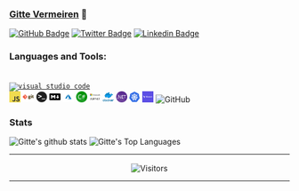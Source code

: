 ### [Gitte Vermeiren](https://github.com/vermegi/) 👋

[![GitHub Badge](https://img.shields.io/badge/-@vermegi-181717?style=flat-square&logo=GitHub&logoColor=white&link=https://github.com/vermegi)](https://github.com/vermegi)
[![Twitter Badge](https://img.shields.io/badge/-@gittetitter-00acee?style=flat&logo=Twitter&logoColor=white)](https://twitter.com/intent/follow?screen_name=gittetitter "Follow on Twitter")
[![Linkedin Badge](https://img.shields.io/badge/-gittevermeiren-blue?style=flat-square&logo=Linkedin&logoColor=white&link=https://www.linkedin.com/in/gitte-vermeiren-b1b2221/)](https://www.linkedin.com/in/gitte-vermeiren-b1b2221/)

### Languages and Tools:

[<code>
<img alt="visual studio code" width="26px" src="https://img.icons8.com/fluent/240/000000/visual-studio-code-2019.png" />
</code>](https://code.visualstudio.com/)
<code><img height="20" src="https://raw.githubusercontent.com/github/explore/80688e429a7d4ef2fca1e82350fe8e3517d3494d/topics/javascript/javascript.png"></code>
<code><img height="20" src="https://raw.githubusercontent.com/github/explore/80688e429a7d4ef2fca1e82350fe8e3517d3494d/topics/git/git.png"></code>
<code><img height="20" src="https://raw.githubusercontent.com/github/explore/80688e429a7d4ef2fca1e82350fe8e3517d3494d/topics/terminal/terminal.png"></code>
<code><img height="20" src="https://raw.githubusercontent.com/github/explore/80688e429a7d4ef2fca1e82350fe8e3517d3494d/topics/markdown/markdown.png"></code>
<code><img height="20" src="https://raw.githubusercontent.com/github/explore/80688e429a7d4ef2fca1e82350fe8e3517d3494d/topics/azure/azure.png"></code>
<code><img height="20" src="https://raw.githubusercontent.com/github/explore/80688e429a7d4ef2fca1e82350fe8e3517d3494d/topics/csharp/csharp.png"></code>
<code><img height="20" src="https://raw.githubusercontent.com/github/explore/80688e429a7d4ef2fca1e82350fe8e3517d3494d/topics/aspnet/aspnet.png"></code>
<code><img height="20" src="https://raw.githubusercontent.com/github/explore/80688e429a7d4ef2fca1e82350fe8e3517d3494d/topics/docker/docker.png"></code>
<code><img height="20" src="https://raw.githubusercontent.com/github/explore/80688e429a7d4ef2fca1e82350fe8e3517d3494d/topics/dotnet/dotnet.png"></code>
<code><img height="20" src="https://raw.githubusercontent.com/github/explore/80688e429a7d4ef2fca1e82350fe8e3517d3494d/topics/kubernetes/kubernetes.png"></code>
<code><img height="20" src="https://raw.githubusercontent.com/github/explore/80688e429a7d4ef2fca1e82350fe8e3517d3494d/topics/terraform/terraform.png"></code>
![GitHub](https://img.shields.io/badge/-GitHub-181717?style=flat-square&logo=github)

### Stats

![Gitte's github stats](https://github-readme-stats.vercel.app/api?username=vermegi&show_icons=true&hide_border=true)
![Gitte's Top Languages](https://github-readme-stats.vercel.app/api/top-langs/?username=vermegi&hide=TeX&layout=compact)

---

<p align=center>                           
  <img align=center  src="https://visitor-badge.laobi.icu/badge?page_id=vermegi.vermegi" alt="Visitors">                     
</p>

---

<!--
**vermegi/vermegi** is a ✨ _special_ ✨ repository because its `README.md` (this file) appears on your GitHub profile.

Here are some ideas to get you started:

- 🔭 I’m currently working on ...
- 🌱 I’m currently learning ...
- 👯 I’m looking to collaborate on ...
- 🤔 I’m looking for help with ...
- 💬 Ask me about ...
- 📫 How to reach me: ...
- 😄 Pronouns: ...
- ⚡ Fun fact: ...
-->
